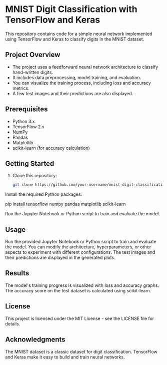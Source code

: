 # MNIST Digit Classification with TensorFlow and Keras

This repository contains code for a simple neural network implemented using TensorFlow and Keras to classify digits in the MNIST dataset.

## Project Overview

- The project uses a feedforward neural network architecture to classify hand-written digits.
- It includes data preprocessing, model training, and evaluation.
- You can visualize the training process, including loss and accuracy metrics.
- A few test images and their predictions are also displayed.

## Prerequisites

- Python 3.x
- TensorFlow 2.x
- NumPy
- Pandas
- Matplotlib
- scikit-learn (for accuracy calculation)

## Getting Started

1. Clone this repository:

   ```bash
   git clone https://github.com/your-username/mnist-digit-classification.git
Install the required Python packages:

pip install tensorflow numpy pandas matplotlib scikit-learn

Run the Jupyter Notebook or Python script to train and evaluate the model.

## Usage
Run the provided Jupyter Notebook or Python script to train and evaluate the model.
You can modify the architecture, hyperparameters, or other aspects to experiment with different configurations.
The test images and their predictions are displayed in the generated plots.

## Results
The model's training progress is visualized with loss and accuracy graphs.
The accuracy score on the test dataset is calculated using scikit-learn.

## License
This project is licensed under the MIT License - see the LICENSE file for details.

## Acknowledgments
The MNIST dataset is a classic dataset for digit classification.
TensorFlow and Keras make it easy to build and train neural networks.
